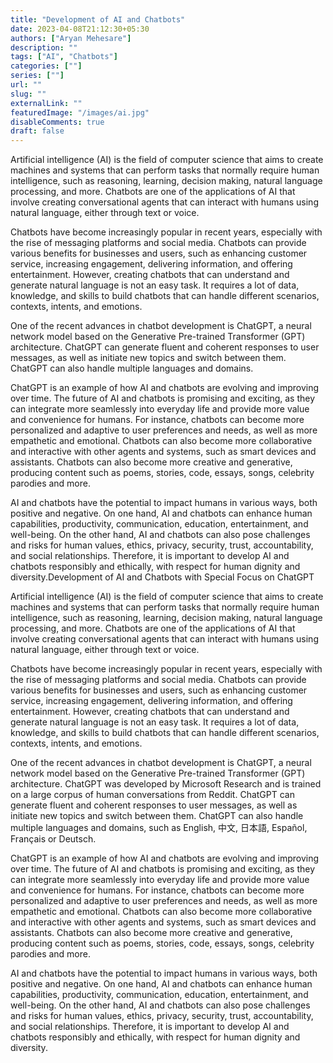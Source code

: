 ```yaml
---
title: "Development of AI and Chatbots"
date: 2023-04-08T21:12:30+05:30
authors: ["Aryan Mehesare"]
description: ""
tags: ["AI", "Chatbots"]
categories: [""]
series: [""]
url: ""
slug: ""
externalLink: ""
featuredImage: "/images/ai.jpg"
disableComments: true
draft: false
---
```


Artificial intelligence (AI) is the field of computer science that aims to create machines and systems that can perform tasks that normally require human intelligence, such as reasoning, learning, decision making, natural language processing, and more. Chatbots are one of the applications of AI that involve creating conversational agents that can interact with humans using natural language, either through text or voice.

Chatbots have become increasingly popular in recent years, especially with the rise of messaging platforms and social media. Chatbots can provide various benefits for businesses and users, such as enhancing customer service, increasing engagement, delivering information, and offering entertainment. However, creating chatbots that can understand and generate natural language is not an easy task. It requires a lot of data, knowledge, and skills to build chatbots that can handle different scenarios, contexts, intents, and emotions.

One of the recent advances in chatbot development is ChatGPT, a neural network model based on the Generative Pre-trained Transformer (GPT) architecture. ChatGPT can generate fluent and coherent responses to user messages, as well as initiate new topics and switch between them. ChatGPT can also handle multiple languages and domains.

ChatGPT is an example of how AI and chatbots are evolving and improving over time. The future of AI and chatbots is promising and exciting, as they can integrate more seamlessly into everyday life and provide more value and convenience for humans. For instance, chatbots can become more personalized and adaptive to user preferences and needs, as well as more empathetic and emotional. Chatbots can also become more collaborative and interactive with other agents and systems, such as smart devices and assistants. Chatbots can also become more creative and generative, producing content such as poems, stories, code, essays, songs, celebrity parodies and more.

AI and chatbots have the potential to impact humans in various ways, both positive and negative. On one hand, AI and chatbots can enhance human capabilities, productivity, communication, education, entertainment, and well-being. On the other hand, AI and chatbots can also pose challenges and risks for human values, ethics, privacy, security, trust, accountability, and social relationships. Therefore, it is important to develop AI and chatbots responsibly and ethically, with respect for human dignity and diversity.Development of AI and Chatbots with Special Focus on ChatGPT

Artificial intelligence (AI) is the field of computer science that aims to create machines and systems that can perform tasks that normally require human intelligence, such as reasoning, learning, decision making, natural language processing, and more. Chatbots are one of the applications of AI that involve creating conversational agents that can interact with humans using natural language, either through text or voice.

Chatbots have become increasingly popular in recent years, especially with the rise of messaging platforms and social media. Chatbots can provide various benefits for businesses and users, such as enhancing customer service, increasing engagement, delivering information, and offering entertainment. However, creating chatbots that can understand and generate natural language is not an easy task. It requires a lot of data, knowledge, and skills to build chatbots that can handle different scenarios, contexts, intents, and emotions.

One of the recent advances in chatbot development is ChatGPT, a neural network model based on the Generative Pre-trained Transformer (GPT) architecture. ChatGPT was developed by Microsoft Research and is trained on a large corpus of human conversations from Reddit. ChatGPT can generate fluent and coherent responses to user messages, as well as initiate new topics and switch between them. ChatGPT can also handle multiple languages and domains, such as English, 中文, 日本語, Español, Français or Deutsch.

ChatGPT is an example of how AI and chatbots are evolving and improving over time. The future of AI and chatbots is promising and exciting, as they can integrate more seamlessly into everyday life and provide more value and convenience for humans. For instance, chatbots can become more personalized and adaptive to user preferences and needs, as well as more empathetic and emotional. Chatbots can also become more collaborative and interactive with other agents and systems, such as smart devices and assistants. Chatbots can also become more creative and generative, producing content such as poems, stories, code, essays, songs, celebrity parodies and more.

AI and chatbots have the potential to impact humans in various ways, both positive and negative. On one hand, AI and chatbots can enhance human capabilities, productivity, communication, education, entertainment, and well-being. On the other hand, AI and chatbots can also pose challenges and risks for human values, ethics, privacy, security, trust, accountability, and social relationships. Therefore, it is important to develop AI and chatbots responsibly and ethically, with respect for human dignity and diversity.
